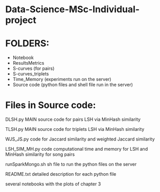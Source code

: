 # Data-Science-MSc-Individual-project

# FOLDERS:  

- Notebook  
- ResultsMetrics  
- S-curves  (for pairs)
- S-curves_triplets  
- Time_Memory (experiments run on the server)
- Source code  (python files and shell file run in the server)  

# Files in Source code:

DLSH.py    MAIN source code for pairs LSH via MinHash similarity   

TLSH.py    MAIN source code for triplets LSH via MinHash similarity   

WJS_JS.py  code for Jaccard similarity and weighted Jaccard similarity  

LSH_SIM_MH.py   code computational time and memory for LSH and MinHash similarity for song pairs  

runSparkMongo.sh  sh file to run the python files on the server  

README.txt detailed description for each python file  

several notebooks with the plots of chapter 3




